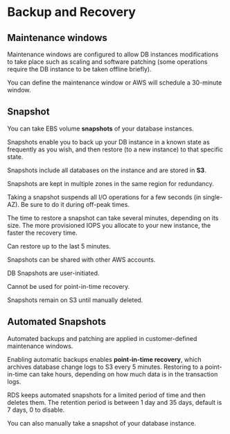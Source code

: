 # Backup and Recovery

## Maintenance windows

Maintenance windows are configured to allow DB instances modifications to take place such as scaling and software patching (some operations require the DB instance to be taken offline briefly).

You can define the maintenance window or AWS will schedule a 30-minute window.


## Snapshot

You can take EBS volume **snapshots** of your database instances.

Snapshots enable you to back up your DB instance in a known state as frequently as you wish, and then restore (to a new instance) to that specific state.

Snapshots include all databases on the instance and are stored in **S3**.

Snapshots are kept in multiple zones in the same region for redundancy.

Taking a snapshot suspends all I/O operations for a few seconds (in single-AZ). Be sure to do it during off-peak times.

The time to restore a snapshot can take several minutes, depending on its size. The more provisioned IOPS you allocate to your new instance, the faster the recovery time.

Can restore up to the last 5 minutes.

Snapshots can be shared with other AWS accounts.

DB Snapshots are user-initiated.

Cannot be used for point-in-time recovery.

Snapshots remain on S3 until manually deleted.


## Automated Snapshots

Automated backups and patching are applied in customer-defined maintenance windows.

Enabling automatic backups enables **point-in-time recovery**, which archives database change logs to S3 every 5 minutes. Restoring to a point-in-time can take hours, depending on how much data is in the transaction logs.

RDS keeps automated snapshots for a limited period of time and then deletes them. The retention period is between 1 day and 35 days, default is 7 days, 0 to disable.

You can also manually take a snapshot of your database instance.
